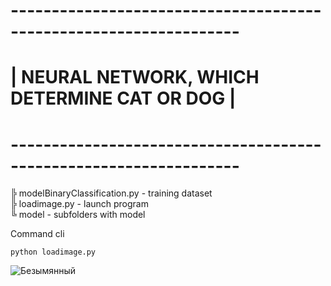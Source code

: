 # ------------------------------------------------------------------ <br>
# |          NEURAL NETWORK, WHICH DETERMINE CAT OR DOG            | <br>
# ------------------------------------------------------------------ <br>

╠ modelBinaryClassification.py - training dataset <br>
╠ loadimage.py - launch program <br>
╚ model - subfolders with model

Command cli 
```
python loadimage.py
```
![Безымянный](https://github.com/Val325/small-network-binary-classification-cat-dogs/assets/118122990/75c1d68a-4ba5-45ec-bcf1-ed137da48c3b)
